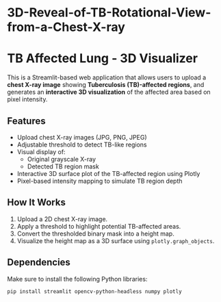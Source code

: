 ﻿# 3D-Reveal-of-TB-Rotational-View-from-a-Chest-X-ray
# TB Affected Lung - 3D Visualizer

This is a Streamlit-based web application that allows users to upload a **chest X-ray image** showing **Tuberculosis (TB)-affected regions**, and generates an **interactive 3D visualization** of the affected area based on pixel intensity.

## Features

- Upload chest X-ray images (JPG, PNG, JPEG)
- Adjustable threshold to detect TB-like regions
- Visual display of:
  - Original grayscale X-ray
  - Detected TB region mask
- Interactive 3D surface plot of the TB-affected region using Plotly
- Pixel-based intensity mapping to simulate TB region depth

## How It Works

1. Upload a 2D chest X-ray image.
2. Apply a threshold to highlight potential TB-affected areas.
3. Convert the thresholded binary mask into a height map.
4. Visualize the height map as a 3D surface using `plotly.graph_objects`.


## Dependencies

Make sure to install the following Python libraries:

```bash
pip install streamlit opencv-python-headless numpy plotly
